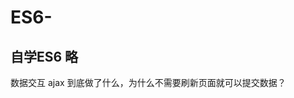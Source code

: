 # ES6-
自学ES6
略
--------------------------------------------------------------------------------------
数据交互
ajax 到底做了什么，为什么不需要刷新页面就可以提交数据？

